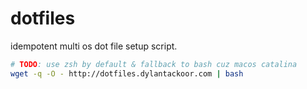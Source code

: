 # dotfiles

idempotent multi os dot file setup script.

```sh
# TODO: use zsh by default & fallback to bash cuz macos catalina
wget -q -O - http://dotfiles.dylantackoor.com | bash
```
